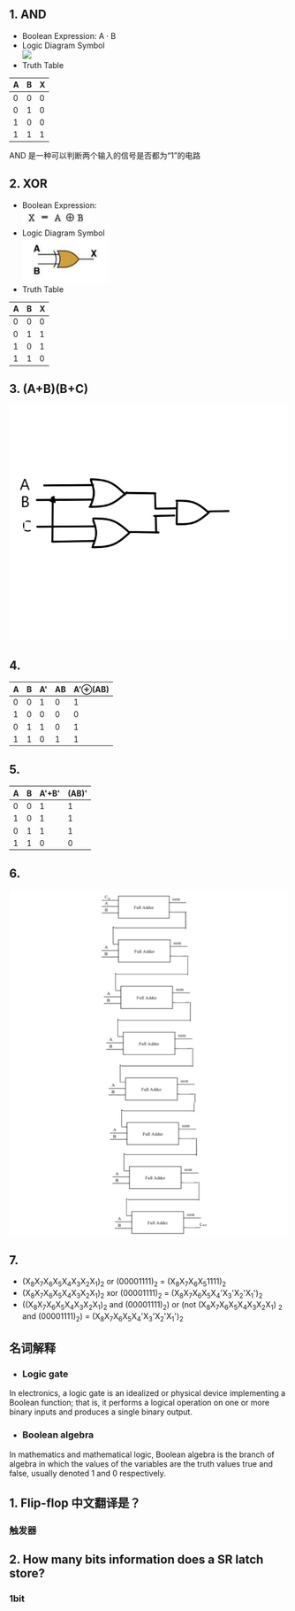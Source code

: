 ## 1. AND 
* Boolean Expression: A · B  
* Logic Diagram Symbol  
![](https://gss0.bdstatic.com/-4o3dSag_xI4khGkpoWK1HF6hhy/baike/s%3D250/sign=3e2fbc95ed50352ab561220d6342fb1a/77c6a7efce1b9d16f9262943f7deb48f8c54642a.jpg)
* Truth Table   

A|B|X
-|-|-  
0|0|0
0|1|0
1|0|0
1|1|1

AND 是一种可以判断两个输入的信号是否都为“1”的电路
## 2. XOR
* Boolean Expression:    
![](images/xor.jpg)
* Logic Diagram Symbol  
![](images/xor1.jpg)
* Truth Table 

A|B|X 
-|-|-
0|0|0
0|1|1
1|0|1
1|1|0

## 3. (A+B)(B+C)
![](images/gate3.jpg)
## 4. 

A|B|A'|AB|A'⊕(AB)  
-|-|-|-|-  
0|0|1|0|1  
1|0|0|0|0  
0|1|1|0|1  
1|1|0|1|1  
## 5.

A|B|A'+B'|(AB)'  
-|-|-|-  
0|0|1|1  
1|0|1|1  
0|1|1|1  
1|1|0|0  
## 6.
![](images/8adder.jpg)
## 7. 
* (X<sub>8</sub>X<sub>7</sub>X<sub>6</sub>X<sub>5</sub>X<sub>4</sub>X<sub>3</sub>X<sub>2</sub>X<sub>1</sub>)<sub>2</sub> or (00001111)<sub>2</sub> = (X<sub>8</sub>X<sub>7</sub>X<sub>6</sub>X<sub>5</sub>1111)<sub>2</sub>
* (X<sub>8</sub>X<sub>7</sub>X<sub>6</sub>X<sub>5</sub>X<sub>4</sub>X<sub>3</sub>X<sub>2</sub>X<sub>1</sub>)<sub>2</sub> xor (00001111)<sub>2</sub> = (X<sub>8</sub>X<sub>7</sub>X<sub>6</sub>X<sub>5</sub>X<sub>4</sub>'X<sub>3</sub>'X<sub>2</sub>'X<sub>1</sub>')<sub>2</sub>
* ((X<sub>8</sub>X<sub>7</sub>X<sub>6</sub>X<sub>5</sub>X<sub>4</sub>X<sub>3</sub>X<sub>2</sub>X<sub>1</sub>)<sub>2</sub> and (00001111)<sub>2</sub>) or (not (X<sub>8</sub>X<sub>7</sub>X<sub>6</sub>X<sub>5</sub>X<sub>4</sub>X<sub>3</sub>X<sub>2</sub>X<sub>1</sub>) <sub>2</sub> and (00001111)<sub>2</sub>) = (X<sub>8</sub>X<sub>7</sub>X<sub>6</sub>X<sub>5</sub>X<sub>4</sub>'X<sub>3</sub>'X<sub>2</sub>'X<sub>1</sub>')<sub>2</sub>

## 名词解释
* ### Logic gate  
In electronics, a logic gate is an idealized or physical device implementing a Boolean function; that is, it performs a logical operation on one or more binary inputs and produces a single binary output. 
* ### Boolean algebra
In mathematics and mathematical logic, Boolean algebra is the branch of algebra in which the values of the variables are the truth values true and false, usually denoted 1 and 0 respectively. 

## 1. Flip-flop 中文翻译是？
### 触发器
## 2. How many bits information does a SR latch store?
### 1bit
